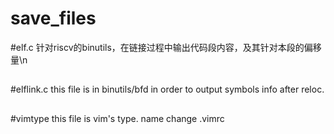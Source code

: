 # save_files
#elf.c
针对riscv的binutils，在链接过程中输出代码段内容，及其针对本段的偏移量\n
##
#elflink.c
this file is in binutils/bfd in order to output symbols info after reloc.
##
#vimtype
this file is vim's type. name change .vimrc

